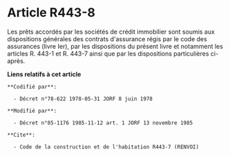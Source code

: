 # Article R443-8

Les prêts accordés par les sociétés de crédit immobilier sont soumis aux dispositions générales des contrats d'assurance
régis par le code des assurances (livre Ier), par les dispositions du présent livre et notamment les articles R. 443-1 et R.
443-7 ainsi que par les dispositions particulières ci-après.

**Liens relatifs à cet article**

	**Codifié par**:

	  - Décret n°78-622 1978-05-31 JORF 8 juin 1978

	**Modifié par**:

	  - Décret n°85-1176 1985-11-12 art. 1 JORF 13 novembre 1985

	**Cite**:

	  - Code de la construction et de l'habitation R443-7 (RENVOI)
